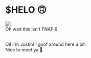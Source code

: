 # $HELO 🙃
<img src="https://i.imgur.com/A1QvF5V.png" /> <br />
Oh wait this isn't FNAF 6 <br /> <br />

Oi! I'm Justin! I goof around here a bit. <br />
Nice to meet ya 🎺
